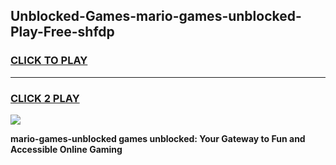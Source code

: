 
## Unblocked-Games-mario-games-unblocked-Play-Free-shfdp
<h3>
<a href="https://premium76.site?title=mario-games-unblocked&ref=10A">CLICK TO PLAY</a></h3>
<hr>

<h3>
<a href="https://premium76.site?title=mario-games-unblocked&ref=10A">CLICK 2 PLAY</a>
  
</h3>

<a href="https://premium76.site?title=mario-games-unblocked&ref=10A"><img src="https://clearcache.store/games.png"></a>


**mario-games-unblocked games unblocked: Your Gateway to Fun and Accessible Online Gaming**
